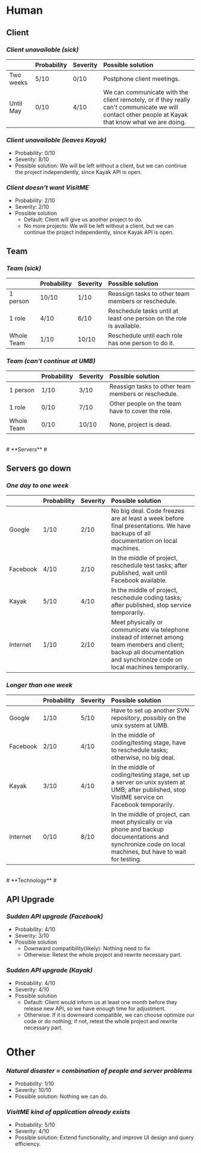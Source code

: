 

# **Human** #

## Client ##
### _Client unavailable (sick)_ ###
|		|Probability	|Severity	|Possible solution|
|:-|:-----------|:--------|:----------------|
|Two weeks	|5/10		      |0/10		   |Postphone client meetings.|
|Until May	|0/10		      |4/10		   |We can communicate with the client remotely, or if they really can't communicate we will contact other people at Kayak that know what we are doing.|

### _Client unavailable (leaves Kayak)_ ###
  * Probability: 0/10
  * Severity: 8/10
  * Possible solution: We will be left without a client, but we can continue the project independently, since Kayak API is open.

### _Client doesn't want VisitME_ ###
  * Probability: 2/10
  * Severity: 2/10
  * Possible solution
    * Default: Client will give us another project to do.
    * No more projects: We will be left without a client, but we can continue the project independently, since Kayak API is open.

## Team ##
### _Team (sick)_ ###
|			|Probability	|Severity	|Possible solution|
|:--|:-----------|:--------|:----------------|
|1 person	|10/10			    |1/10		   |Reassign tasks to other team members or reschedule.	|
|1 role	|4/10			     |6/10		   |Reschedule tasks until at least one person on the role is available.	|
|Whole Team|1/10			     |10/10		  |Reschedule until each role has one person to do it.	|

### _Team (can't continue at UMB)_ ###
|			|Probability	|Severity	|Possible solution|
|:--|:-----------|:--------|:----------------|
|1 person	|1/10			     |3/10		   |Reassign tasks to other team members or reschedule.	|
|1 role	|0/10			     |7/10		   |Other people on the team have to cover the role.		|
|Whole Team|0/10			     |10/10		  |None, project is dead.|

<br />
# **Servers** #

## Servers go down ##
### _One day to one week_ ###
|			|Probability	|Severity 	|Possible solution|
|:--|:-----------|:---------|:----------------|
|Google	|1/10			     |2/10		    |No big deal. Code freezes are at least a week before final presentations. We have backups of all documentation on local machines.|
|Facebook	|4/10			     |2/10		    |In the middle of project, reschedule test tasks; after published, wait until Facebook available.|
|Kayak		|5/10			     |4/10		    |In the middle of project, reschedule coding tasks; after published, stop service temporarily.|
|Internet	|1/10			     |2/10		    |Meet physically or communicate via telephone instead of internet among team members and client; backup all documentation and synchronize code on local machines temporarily.|

### _Longer than one week_ ###
|			|Probability	|Severity	|Possible solution|
|:--|:-----------|:--------|:----------------|
|Google	|1/10			     |5/10		   |Have to set up another SVN repository, possibly on the unix system at UMB.|
|Facebook	|2/10			     |4/10		   |In the middle of coding/testing stage, have to reschedule tasks; otherwise, no big deal.|
|Kayak		|3/10			     |4/10		   |In the middle of coding/testing stage, set up a server on unix system at UMB; after published, stop VisitME service on Facebook temporarily.|
|Internet	|0/10			     |8/10		   |In the middle of project, can meet physically or via phone and backup documentations and synchronize code on local machines, but have to wait for testing.|

<br />
# **Technology** #

## API Upgrade ##
### _Sudden API upgrade (Facebook)_ ###
  * Probability: 4/10
  * Severity: 3/10
  * Possible solution
    * Downward compatibility(likely): Nothing need to fix
    * Otherwise: Retest the whole project and rewrite necessary part.

### _Sudden API upgrade (Kayak)_ ###
  * Probability: 4/10
  * Severity: 4/10
  * Possible solution
    * Default: Client would inform us at least one month before they release new API, so we have enough time for adjustment.
    * Otherwise: If it is downward compatible, we can choose optimize our code or do nothing; if not, retest the whole project and rewrite necessary part.

# **Other** #
### _Natural disaster = combination of people and server problems_ ###
  * Probability: 1/10
  * Severity: 10/10
  * Possible solution: Nothing we can do.

### _VisitME kind of application already exists_ ###
  * Probability: 5/10
  * Severity: 4/10
  * Possible solution: Extend functionality, and improve UI design and query efficiency.